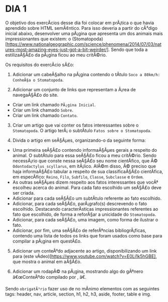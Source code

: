 # DIA 1

O objetivo dos exercÃ­cios desse dia foi colocar em prÃ¡tica o que havia aprendido sobre HTML semÃ¢ntico. Para isso deveria a partir do cÃ³digo inicial abaixo, desenvolver uma pÃ¡gina que apresenta um dos animais mais impressionantes que existem: o (Stomatopoda)[https://www.nationalgeographic.com/science/phenomena/2014/07/03/natures-most-amazing-eyes-just-got-a-bit-weirder/]. Sendo que toda a estilizaÃ§Ã£o da pÃ¡gina ficou ao meu critÃ©rio.

Os requisitos do exercÃ­cio sÃ£o:

1. Adicionar um cabeÃ§alho na pÃ¡gina contendo o tÃ­tulo `Soco a 80km/h: ConheÃ§a o Stomatopoda`.

2. Adicionar um conjunto de links que representam a Ã¡rea de navegaÃ§Ã£o do site.
  * Criar um link chamado `PÃ¡gina Inicial`.
  * Criar um link chamado `Sobre`.
  * Criar um link chamado `Contato`.

3. Criar um artigo que vai conter os fatos interessantes sobre o `Stomatopoda`. O artigo terÃ¡ o subtÃ­tulo `Fatos sobre o Stomatopoda`.

4. Divida o artigo em seÃ§Ãµes, organizando-o da seguinte forma:
  * Uma primeira seÃ§Ã£o contendo informaÃ§Ãµes gerais a respeito do animal. O subtÃ­tulo para essa seÃ§Ã£o ficou a meu critÃ©rio. Sendo necessÃ¡rio que conste nessa seÃ§Ã£o seu nome cientÃ­fico, que Ã© `Odontodactylus scyllarus`, em itÃ¡lico. AlÃ©m disso, Ã© preciso que haja informaÃ§Ã£o tabular a respeito de sua classificaÃ§Ã£o cientÃ­fica, em especÃ­fico: `Reino`, `Filo`, `Subfilo`, `Classe`, `Subclasse` e `Ordem`.
  * As outras seÃ§Ãµes dizem respeito aos fatos interessantes que vocÃª escolheu acerca do animal. Para cada fato escolhido um seÃ§Ã£o deve ser criada.
  * Adicionar para cada seÃ§Ã£o um subtÃ­tulo referente ao fato escolhido.
  * Adicionar, para cada seÃ§Ã£o, parÃ¡grafo(s) descrevendo o fato escolhido. Destacando caracterÃ­sticas impressionantes referentes ao fato que escolhido, de forma a reforÃ§ar a unicidade do `Stomatopoda`.
  * Adicionar, para cada seÃ§Ã£o, uma imagem, como forma de ilustrar o fato.
  * Adicionar, por fim, uma seÃ§Ã£o de referÃªncias bibliogrÃ¡ficas, contendo uma lista de todos os links que foram usados como base para compilar a pÃ¡gina em questÃ£o.

5. Adicionar um conteÃºdo adjacente ao artigo, disponibilizando um link para (este vÃ­deo)[https://www.youtube.com/watch?v=E0Li1k5hGBE], que mostra o animal em aÃ§Ã£o.

6. Adicionar um rodapÃ© na pÃ¡gina, mostrando algo do gÃªnero â€œConteÃºdo compilado por , â€.

Sendo `obrigatÃ³rio` fazer uso de no mÃ­nimo elementos com as seguintes tags: header, nav, article, section, h1, h2, h3, aside, footer, table e img.